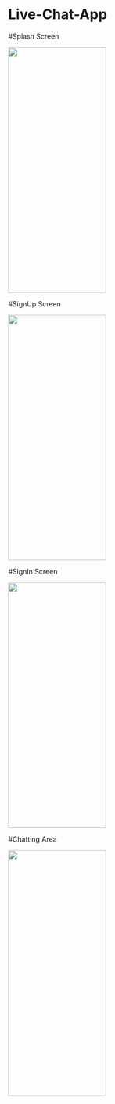 # Live-Chat-App

#Splash Screen

<img src="https://user-images.githubusercontent.com/107808348/211074274-a88ddb63-7355-4921-ab1c-b492105b7d06.jpeg" width="200" height="500">

#SignUp Screen

<img src="[https://your-image-url.type](https://user-images.githubusercontent.com/107808348/211074408-8e89d409-15ab-449f-9cac-0623759815e8.jpeg)" width="200" height="500">

#SignIn Screen

<img src="https://user-images.githubusercontent.com/107808348/211074528-980536a6-1f3b-48b8-ade5-7d841ab741ac.jpeg" width="200" height="500">

#Chatting Area

<img src="https://user-images.githubusercontent.com/107808348/211074622-9aed5ae8-16c5-4c2d-947c-1a5b7b002c71.jpeg" width="200" height="500">
